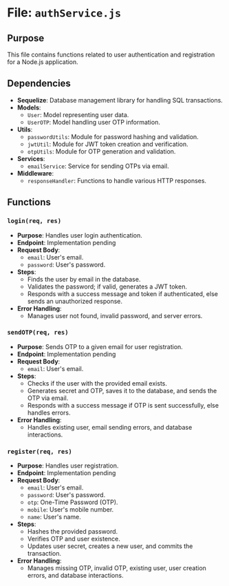 # File: `authService.js`

## Purpose
This file contains functions related to user authentication and registration for a Node.js application.

## Dependencies
- **Sequelize**: Database management library for handling SQL transactions.
- **Models**:
  - `User`: Model representing user data.
  - `UserOTP`: Model handling user OTP information.
- **Utils**:
  - `passwordUtils`: Module for password hashing and validation.
  - `jwtUtil`: Module for JWT token creation and verification.
  - `otpUtils`: Module for OTP generation and validation.
- **Services**:
  - `emailService`: Service for sending OTPs via email.
- **Middleware**:
  - `responseHandler`: Functions to handle various HTTP responses.

## Functions

### `login(req, res)`
- **Purpose**: Handles user login authentication.
- **Endpoint**: Implementation pending
- **Request Body**:
  - `email`: User's email.
  - `password`: User's password.
- **Steps**:
  - Finds the user by email in the database.
  - Validates the password; if valid, generates a JWT token.
  - Responds with a success message and token if authenticated, else sends an unauthorized response.
- **Error Handling**:
  - Manages user not found, invalid password, and server errors.

### `sendOTP(req, res)`
- **Purpose**: Sends OTP to a given email for user registration.
- **Endpoint**: Implementation pending
- **Request Body**:
  - `email`: User's email.
- **Steps**:
  - Checks if the user with the provided email exists.
  - Generates secret and OTP, saves it to the database, and sends the OTP via email.
  - Responds with a success message if OTP is sent successfully, else handles errors.
- **Error Handling**:
  - Handles existing user, email sending errors, and database interactions.

### `register(req, res)`
- **Purpose**: Handles user registration.
- **Endpoint**: Implementation pending
- **Request Body**:
  - `email`: User's email.
  - `password`: User's password.
  - `otp`: One-Time Password (OTP).
  - `mobile`: User's mobile number.
  - `name`: User's name.
- **Steps**:
  - Hashes the provided password.
  - Verifies OTP and user existence.
  - Updates user secret, creates a new user, and commits the transaction.
- **Error Handling**:
  - Manages missing OTP, invalid OTP, existing user, user creation errors, and database interactions.
